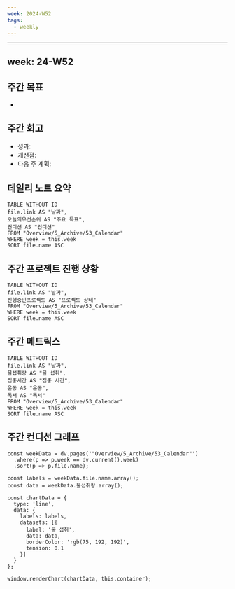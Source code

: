 ```yaml
---
week: 2024-W52
tags:
  - weekly
---
```

---
week: 24-W52
---

## 주간 목표
- 

## 주간 회고
- 성과:
- 개선점:
- 다음 주 계획:

## 데일리 노트 요약
```dataview
TABLE WITHOUT ID
file.link AS "날짜",
오늘의우선순위 AS "주요 목표",
컨디션 AS "컨디션"
FROM "Overview/5_Archive/53_Calendar"
WHERE week = this.week
SORT file.name ASC
```

## 주간 프로젝트 진행 상황
```dataview
TABLE WITHOUT ID
file.link AS "날짜",
진행중인프로젝트 AS "프로젝트 상태"
FROM "Overview/5_Archive/53_Calendar"
WHERE week = this.week
SORT file.name ASC
```

## 주간 메트릭스
```dataview
TABLE WITHOUT ID
file.link AS "날짜",
물섭취량 AS "물 섭취",
집중시간 AS "집중 시간",
운동 AS "운동",
독서 AS "독서"
FROM "Overview/5_Archive/53_Calendar"
WHERE week = this.week
SORT file.name ASC
```

## 주간 컨디션 그래프
```dataviewjs
const weekData = dv.pages('"Overview/5_Archive/53_Calendar"')
  .where(p => p.week == dv.current().week)
  .sort(p => p.file.name);

const labels = weekData.file.name.array();
const data = weekData.물섭취량.array();

const chartData = {
  type: 'line',
  data: {
    labels: labels,
    datasets: [{
      label: '물 섭취',
      data: data,
      borderColor: 'rgb(75, 192, 192)',
      tension: 0.1
    }]
  }
};

window.renderChart(chartData, this.container);

``` 
